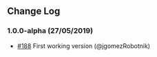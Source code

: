 ## Change Log

### 1.0.0-alpha (27/05/2019)
- [#188](716c4bd83bb4a8d992ab39ac5894eb3e9febfbf9) First working version (@jgomezRobotnik)
